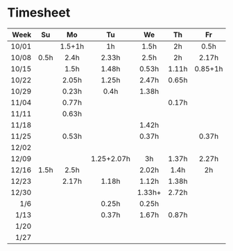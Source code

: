 # Timesheet



|  Week |  Su  |   Mo   |  Tu   |  We   |  Th   |   Fr    |  Sa  |
| ----: | :--: | :----: | :---: | :---: | :---: | :-----: | :--: |
| 10/01 |      | 1.5+1h |  1h   | 1.5h  |  2h   |  0.5h   |  1h  |
| 10/08 | 0.5h |  2.4h  | 2.33h | 2.5h  |  2h   |  2.17h  |      |
| 10/15 |      |  1.5h  | 1.48h | 0.53h | 1.11h | 0.85+1h |      |
| 10/22 |      |  2.05h  | 1.25h | 2.47h | 0.65h |  | 2.1h |
| 10/29 |      |  0.23h  | 0.4h | 1.38h | |  |  |
| 11/04 |      |  0.77h  |      |       | 0.17h |  |  |
| 11/11 |      |  0.63h  |      |       | |  |  |
| 11/18 |      |   |      | 1.42h | |  |  |
| 11/25 |      |  0.53h |      | 0.37h | | 0.37h |  |
| 12/02 |      |  |      | | | | 1.35h |
| 12/09 |      |  | 1.25+2.07h | 3h | 1.37h | 2.27h |  |
| 12/16 | 1.5h | 2.5h | | 2.02h | 1.4h | 2h | |
| 12/23 |      | 2.17h | 1.18h | 1.12h | 1.38h | | |
| 12/30 |      |  |      | 1.33h+ | 2.72h | | |
| 1/6 |      |  | 0.25h | 0.25h  |       | | 0.67h |
| 1/13 |      |  | 0.37h | 1.67h | 0.87h |  |  |
| 1/20 |  |   |     |       | |  | 0.68h |
| 1/27 |  |   |     |       | |  |  |



